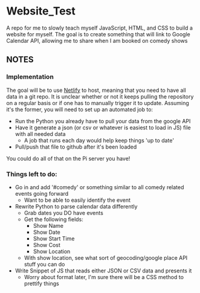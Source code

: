 # Website_Test
A repo for me to slowly teach myself JavaScript, HTML, and CSS to build a website for myself. The goal is to create something that will link to Google Calendar API, allowing me to share when I am booked on comedy shows

## NOTES

### Implementation

The goal will be to use [Netlify](https://www.netlify.com/) to host, meaning that you need to have all data in a git repo. It is unclear whether or not it keeps pulling the repository on a regular basis or if one has to manually trigger it to update. Assuming it's the former, you will need to set up an automated job to:
 * Run the Python you already have to pull your data from the google API 
 * Have it generate a json (or csv or whatever is easiest to load in JS) file with all needed data
     * A job that runs each day would help keep things 'up to date'
 * Pull/push that file to github after it's been loaded

You could do all of that on the Pi server you have!

### Things left to do:

 * Go in and add '#comedy' or something similar to all comedy related events going forward
 	* Want to be able to easily identify the event
 * Rewrite Python to parse calendar data differently
     * Grab dates you DO have events
     * Get the following fields:
     	* Show Name
     	* Show Date
     	* Show Start Time
     	* Show Cost
     	* Show Location
     * With show location, see what sort of geocoding/google place API stuff you can do
 * Write Snippet of JS that reads either JSON or CSV data and presents it
 	* Worry about format later, I'm sure there will be a CSS method to prettify things